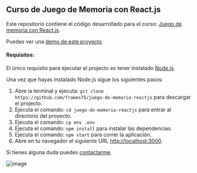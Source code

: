 ## Curso de Juego de Memoria con React.js

Este repositorio contiene el código desarrollado para el curso: [Juego de memoria con React.js](http://www.appdelante.com/cursos/juego-de-memoria-react).

Puedes ver una [demo de este proyecto](https://juegomemoria.frames75.com/).

#### Requisitos:

El único requisito para ejecutar el projecto es tener instalado [Node.js](https://nodejs.org/en/download/).

Una vez que hayas instalado Node.js sigue los siguientes pasos: 

1. Abre la terminal y ejecuta: `git clone https://github.com/frames75/juego-de-memoria-reactjs` para descargar el projecto.
2. Ejecuta el comando: `cd juego-de-memoria-reactjs` para entrar al directorio del proyecto.
3. Ejecuta el comando: `cp env .env`
4. Ejecuta el comando: `npm install` para instalar las dependencias.
5. Ejecuta el comando: `npm start` para correr la aplicación.
6. Abre en tu navegador el siguiente URL [http://localhost:3000](http://localhost:3000).

Si tienes alguna duda puedes [contactarme](https://www.frames75.com/contacto/).

![image](https://frtesas.s3.amazonaws.com/some-folder/juego-de-memoria-react.png)

